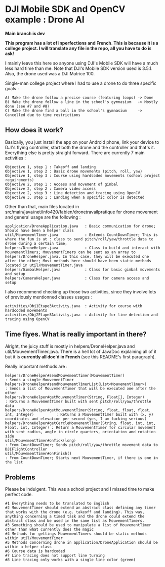 # DJI Mobile SDK and OpenCV example : Drone AI #

**Main branch is dev**

**This program has a lot of inperfections and French. This is because it is a college project. I will translate any file in the repo, all you have to do is ask!**

I mainly leave this here so anyone using DJI's Mobile SDK will have a much less hard time than me. Note that DJI's Mobile SDK version used is 3.5.1. Also, the drone used was a DJI Matrice 100.

Single-man college project where I had to use a drone to do three specific goals : 

    A) Make the drone follow a precise course (featuring loops) -> Done
    B) Make the drone follow a line in the school's gymnasium   -> Mostly done (see #7 and #8)
    C) Make the drone find a ball in the school's gymnasium     -> Cancelled due to time restrictions

## How does it work? ##

Basically, you just install the app on your Android phone, link your device to DJI's flying controller, start both the drone and the controller and that's it. Everything else is pretty straight forward. There are currently 7 main activities : 

    Objective 1, step 1 : Takeoff and landing
    Objective 1, step 2 : Basic drone movements (pitch, roll, yaw)
    Objective 1, step 3 : Course using hardcoded movements (school project requirements)
    Objective 2, step 1 : Access and movement of gimbal
    Objective 2, step 2 : Camera video access
    Objective 2, step 3 : Line detection and tracing using OpenCV
    Objective 3, step 1 : Landing when a specific color is detected
    
Other than that, main files located in src/main/java/net/info420/fabien/dronetravailpratique for drone movement and general usage are the following : 

    application/DroneApplication.java   : Basic communication for drone; Should have been a helper class
    util/MouvementTimer.java            : Extends CountDownTimer; This is where the fun is at : class to send pitch/roll/yaw/throttle data to drone during a certain time;
    helpers/DroneHelper.java            : Class to build and interact with MouvementTimers; MouvementTimers can be sent as an array to helpers/DroneHelper.java. In this case, they will be executed one after the other; Most methods here should have been static methods located in util/MouvementTimer.java
    helpers/GimbalHelper.java           : Class for basic gimbal movements and setup
    helpers/CameraHelper.java           : Class for camera access and setup

I also recommend checking up those two activities, since they involve lots of previously mentionned classes usages :  

    activities/Obj1Etape3Activity.java  : Activity for course with hardcoded movements
    activities/Obj2Etape3Activity.java  : Activity for line detection and tracing using OpenCV

## Time flyes. What is really important in there? ##

Alright, the juicy stuff is mostly in helpers/DroneHelper.java and util/MouvementTimer.java. There is a hell lot of JavaDoc explaining all of it but it is **currently all doc'd in French** (see this README's first paragraph).

Really important methods are : 

    helpers/DroneHelper#sendMouvementTimer(MouvementTimer)                                    : Sends a single MouvementTimer
    helpers/DroneHelper#sendMouvementTimerList(List<MouvementTimer>)                          : Sends a list of MouvementTimer that will be executed one after the other
    helpers/DroneHelper#getMouvementTimer(String, Float[], Integer)                           : Returns a MouvementTimer built with sent pitch/roll/yaw/throttle data
    helpers/DroneHelper#getMouvementTimer(String, float, float, float, int, Integer)          : Returns a MouvementTimer built with (x, y) coordinates and elevation per second (yes, I am fucking serious)
    helpers/DroneHelper#getCercleMouvementTimer(String, float, int, int, Float, int, Integer) : Return a MouvementTimer for circular movement with sent radius, angle in circle quarters, orientation and rotation side
    util/MouvementTimer#onTick(long)                                                          : From CountDownTimer; Sends pitch/roll/yaw/throttle movement data to DJIFlightController
    util/MouvementTimer#onFinish()                                                            : From CountDownTimer; Starts next MouvementTimer, if there is one in the list
    
## Problems ##

Please be indulgent. This was a school project and I missed time to make perfect code.

    #1 Everything needs to be translated to English
    #2 MouvementTimer should extend an abstract class defining any timer that works with the drone (e.g. takeoff and landing). This way, anything concerning a timed task and the drone could extend the abstract class and be used in the same list as MouvementTimers.
    #3 Something should be used to manipulate a list of MouvementTimer other than what currently does the magic
    #4 Methods for gettings MouvementTimers should be static methods within util/MouvementTimer
    #5 Methods concerning drone in application/DroneApplication should be within a helper class
    #6 Course data is hardcoded
    #7 Line tracing does not support line turning
    #8 Line tracing only works with a single line color (green)
